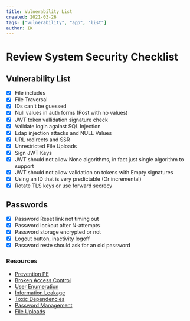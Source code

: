 ```yaml
---
title: Vulnerability List
created: 2021-03-26
tags: ["vulnerability", "app", "list"]
author: IK
---
```


# Review System Security Checklist

## Vulnerability List

- [X] File includes
- [X] File Traversal
- [X] IDs can't be guessed
- [X] Null values in auth forms (Post with no values)
- [X] JWT token vallidation signature check
- [X] Validate login against SQL Injection
- [X] Ldap injection attacks and NULL Values
- [X] URL redirects and SSR
- [X] Unrestricted File Uploads
- [X] Sign JWT Keys
- [X] JWT should not allow None algorithms, in fact just single algorithm to support
- [X] JWT should not allow validation on tokens with Empty signatures
- [X] Using an ID that is very predictable (Or incremental)
- [X] Rotate TLS keys or use forward secrecy

## Passwords

- [X] Password Reset link not timing out
- [X] Password lockout after N-attempts
- [X] Password storage encrypted or not
- [X] Logout button, inactivity logoff
- [X] Password reste should ask for an old password

### Resources

- [Prevention PE](https://www.hacksplaining.com/prevention/privilege-escalation)
- [Broken Access Control](https://www.hacksplaining.com/prevention/broken-access-control)
- [User Enumeration](https://www.hacksplaining.com/prevention/user-enumeration)
- [Information Leakage](https://www.hacksplaining.com/prevention/information-leakage)
- [Toxic Dependencies](https://www.hacksplaining.com/prevention/toxic-dependencies)
- [Password Management](https://www.hacksplaining.com/prevention/password-mismanagement)
- [File Uploads](https://www.hacksplaining.com/prevention/file-upload)
